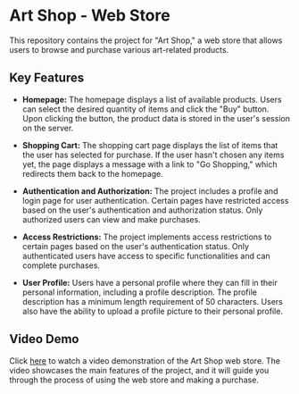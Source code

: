 # Art Shop - Web Store

This repository contains the project for "Art Shop," a web store that allows users to browse and purchase various art-related products.

## Key Features

- **Homepage:** The homepage displays a list of available products. Users can select the desired quantity of items and click the "Buy" button. Upon clicking the button, the product data is stored in the user's session on the server.

- **Shopping Cart:** The shopping cart page displays the list of items that the user has selected for purchase. If the user hasn't chosen any items yet, the page displays a message with a link to "Go Shopping," which redirects them back to the homepage.

- **Authentication and Authorization:** The project includes a profile and login page for user authentication. Certain pages have restricted access based on the user's authentication and authorization status. Only authorized users can view and make purchases.

- **Access Restrictions:** The project implements access restrictions to certain pages based on the user's authentication status. Only authenticated users have access to specific functionalities and can complete purchases.

- **User Profile:** Users have a personal profile where they can fill in their personal information, including a profile description. The profile description has a minimum length requirement of 50 characters. Users also have the ability to upload a profile picture to their personal profile.

## Video Demo

Click [here](https://youtu.be/c25JpmYuH7Y) to watch a video demonstration of the Art Shop web store. The video showcases the main features of the project, and it will guide you through the process of using the web store and making a purchase.
